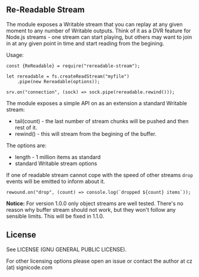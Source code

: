 Re-Readable Stream
--------------------

The module exposes a Writable stream that you can replay at any given moment to any number of Writable outputs. Think of
it as a DVR feature for Node.js streams - one stream can start playing, but others may want to join in at any given
point in time and start reading from the begining.

Usage:

    const {ReReadable} = require("rereadable-stream");

    let rereadable = fs.createReadStream("myfile")
        .pipe(new Rereadable(options));

    srv.on("connection", (sock) => sock.pipe(rereadable.rewind()));

The module exposes a simple API on as an extension a standard Writable stream:

 * tail(count) - the last number of stream chunks will be pushed and then rest of it.
 * rewind() - this will stream from the begining of the buffer.

The options are:

 * length - 1 million items as standard
 * standard Writable stream options

If one of readable stream cannot cope with the speed of other streams `drop` events will be emitted to inform about it.

    rewound.on("drop", (count) => console.log(`dropped ${count} items`));

**Notice:** For version 1.0.0 only object streams are well tested. There's no reason why buffer stream should not work, but they won't
follow any sensible limits. This will be fixed in 1.1.0.

License
--------

See LICENSE (GNU GENERAL PUBLIC LICENSE).

For other licensing options please open an issue or contact the author at cz (at) signicode.com
